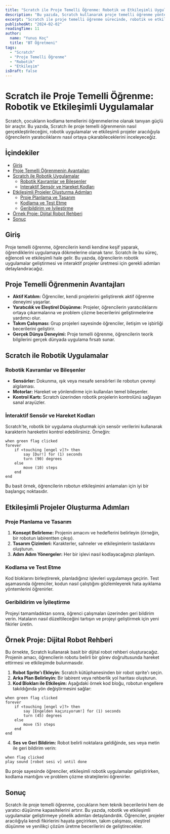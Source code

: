 ```yaml
---
title: "Scratch ile Proje Temelli Öğrenme: Robotik ve Etkileşimli Uygulamalar"
description: "Bu yazıda, Scratch kullanarak proje temelli öğrenme yöntemlerini, robotik ve etkileşimli uygulamaları nasıl oluşturacağınızı detaylı örnekler ve adım adım yönergelerle keşfedeceksiniz."
excerpt: "Scratch ile proje temelli öğrenme sürecinde, robotik ve etkileşimli uygulamaları adım adım öğrenin; projelerle yaratıcılığınızı ortaya çıkarın."
publishedAt: "2024-02-02"
readingTime: 11
author:
  name: "Yunus Koç"
  title: "BT Öğretmeni"
tags:
  - "Scratch"
  - "Proje Temelli Öğrenme"
  - "Robotik"
  - "Etkileşim"
isDraft: false
---
```


# Scratch ile Proje Temelli Öğrenme: Robotik ve Etkileşimli Uygulamalar

Scratch, çocukların kodlama temellerini öğrenmelerine olanak tanıyan güçlü bir araçtır. Bu yazıda, Scratch ile proje temelli öğrenmenin nasıl gerçekleştirileceğini, robotik uygulamalar ve etkileşimli projeler aracılığıyla öğrencilerin yaratıcılıklarını nasıl ortaya çıkarabileceklerini inceleyeceğiz.

## İçindekiler

- [Giriş](#giriş)
- [Proje Temelli Öğrenmenin Avantajları](#proje-temelli-öğrenmenin-avantajları)
- [Scratch ile Robotik Uygulamalar](#scratch-ile-robotik-uygulamalar)
  - [Robotik Kavramlar ve Bileşenler](#robotik-kavramlar-ve-bileşenler)
  - [Interaktif Sensör ve Hareket Kodları](#interaktif-sensör-ve-hareket-kodları)
- [Etkileşimli Projeler Oluşturma Adımları](#etkileşimli-projeler-oluşturma-adımları)
  - [Proje Planlama ve Tasarım](#proje-planlama-ve-tasarım)
  - [Kodlama ve Test Etme](#kodlama-ve-test-etme)
  - [Geribildirim ve İyileştirme](#geribildirim-ve-iyileştirme)
- [Örnek Proje: Dijital Robot Rehberi](#örnek-proje-dijital-robot-rehberi)
- [Sonuç](#sonuç)

## Giriş

Proje temelli öğrenme, öğrencilerin kendi kendine keşif yaparak, öğrendiklerini uygulamaya dökmelerine olanak tanır. Scratch ile bu süreç, eğlenceli ve etkileşimli hale gelir. Bu yazıda, öğrencilerin robotik uygulamalar geliştirmesi ve interaktif projeler üretmesi için gerekli adımları detaylandıracağız.

## Proje Temelli Öğrenmenin Avantajları

- **Aktif Katılım:** Öğrenciler, kendi projelerini geliştirerek aktif öğrenme deneyimi yaşarlar.
- **Yaratıcılık ve Eleştirel Düşünme:** Projeler, öğrencilerin yaratıcılıklarını ortaya çıkarmalarına ve problem çözme becerilerini geliştirmelerine yardımcı olur.
- **Takım Çalışması:** Grup projeleri sayesinde öğrenciler, iletişim ve işbirliği becerilerini geliştirir.
- **Gerçek Dünya Deneyimi:** Proje temelli öğrenme, öğrencilerin teorik bilgilerini gerçek dünyada uygulama fırsatı sunar.

## Scratch ile Robotik Uygulamalar

### Robotik Kavramlar ve Bileşenler

- **Sensörler:** Dokunma, ışık veya mesafe sensörleri ile robotun çevreyi algılaması.
- **Motorlar:** Hareket ve yönlendirme için kullanılan temel bileşenler.
- **Kontrol Kartı:** Scratch üzerinden robotik projelerin kontrolünü sağlayan sanal arayüzler.

### İnteraktif Sensör ve Hareket Kodları

Scratch'te, robotik bir uygulama oluşturmak için sensör verilerini kullanarak karakterin hareketini kontrol edebilirsiniz. Örneğin:

```scratch
when green flag clicked
forever
    if <touching [engel v]?> then
        say [Dur!] for (1) seconds
        turn (90) degrees
    else
        move (10) steps
    end
end
```

Bu basit örnek, öğrencilerin robotun etkileşimini anlamaları için iyi bir başlangıç noktasıdır.

## Etkileşimli Projeler Oluşturma Adımları

### Proje Planlama ve Tasarım

1. **Konsept Belirleme:** Projenin amacını ve hedeflerini belirleyin (örneğin, bir robotun labirentten çıkışı).
2. **Tasarım Çizimleri:** Karakterler, sahneler ve etkileşimlerin taslaklarını oluşturun.
3. **Adım Adım Yönergeler:** Her bir işlevi nasıl kodlayacağınızı planlayın.

### Kodlama ve Test Etme

Kod bloklarını birleştirerek, planladığınız işlevleri uygulamaya geçirin. Test aşamasında öğrenciler, kodun nasıl çalıştığını gözlemleyerek hata ayıklama yöntemlerini öğrenirler.

### Geribildirim ve İyileştirme

Projeyi tamamladıktan sonra, öğrenci çalışmaları üzerinden geri bildirim verin. Hataların nasıl düzeltileceğini tartışın ve projeyi geliştirmek için yeni fikirler üretin.

## Örnek Proje: Dijital Robot Rehberi

Bu örnekte, Scratch kullanarak basit bir dijital robot rehberi oluşturacağız. Projenin amacı, öğrencilerin robotu belirli bir görev doğrultusunda hareket ettirmesi ve etkileşimde bulunmasıdır.

1. **Robot Sprite'ı Ekleyin:** Scratch kütüphanesinden bir robot sprite'ı seçin.
2. **Arka Plan Belirleyin:** Bir labirent veya rehberlik yol haritası oluşturun.
3. **Kod Blokları ile Etkileşim:** Aşağıdaki örnek kod bloğu, robotun engellere takıldığında yön değiştirmesini sağlar:

```scratch
when green flag clicked
forever
    if <touching [engel v]?> then
        say [Engelden kaçınıyorum!] for (1) seconds
        turn (45) degrees
    else
        move (5) steps
    end
end
```

4. **Ses ve Geri Bildirim:** Robot belirli noktalara geldiğinde, ses veya metin ile geri bildirim verin:

```scratch
when flag clicked
play sound [robot sesi v] until done
```

Bu proje sayesinde öğrenciler, etkileşimli robotik uygulamalar geliştirirken, kodlama mantığını ve problem çözme stratejilerini öğrenirler.

## Sonuç

Scratch ile proje temelli öğrenme, çocukların hem teknik becerilerini hem de yaratıcı düşünme kapasitelerini artırır. Bu yazıda, robotik ve etkileşimli uygulamalar geliştirmeye yönelik adımları detaylandırdık. Öğrenciler, projeler aracılığıyla kendi fikirlerini hayata geçirirken, takım çalışması, eleştirel düşünme ve yenilikçi çözüm üretme becerilerini de geliştirecekler. 
